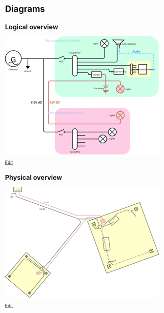 # Diagrams

## Logical overview

![Logical diagram](Logical_overview.svg)

[Edit](https://fsackur.github.io/Test-draw-io/drawio-github/edit-diagram.html?repo=SLAP&path=Diagrams%2FLogical_overview.xml)

## Physical overview

![Physical diagram](Physical_overview.svg)

[Edit](https://fsackur.github.io/Test-draw-io/drawio-github/edit-diagram.html?repo=SLAP&path=Diagrams%2FPhysical_overview.xml)
